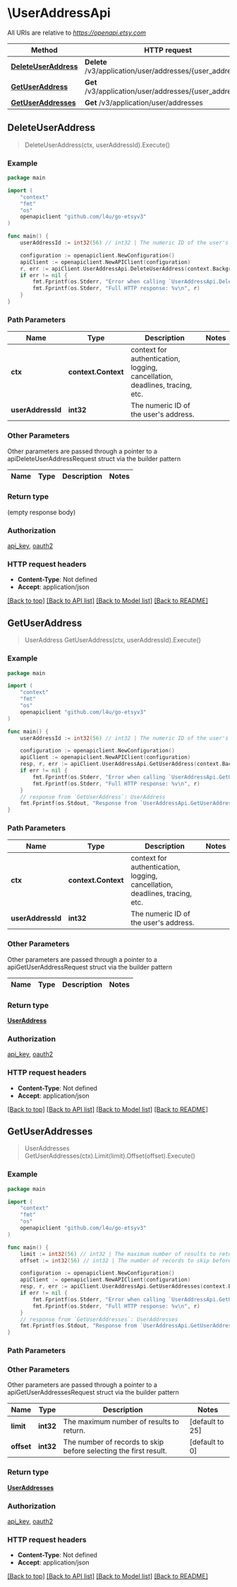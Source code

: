 # \UserAddressApi

All URIs are relative to *https://openapi.etsy.com*

Method | HTTP request | Description
------------- | ------------- | -------------
[**DeleteUserAddress**](UserAddressApi.md#DeleteUserAddress) | **Delete** /v3/application/user/addresses/{user_address_id} | 
[**GetUserAddress**](UserAddressApi.md#GetUserAddress) | **Get** /v3/application/user/addresses/{user_address_id} | 
[**GetUserAddresses**](UserAddressApi.md#GetUserAddresses) | **Get** /v3/application/user/addresses | 



## DeleteUserAddress

> DeleteUserAddress(ctx, userAddressId).Execute()





### Example

```go
package main

import (
    "context"
    "fmt"
    "os"
    openapiclient "github.com/l4u/go-etsyv3"
)

func main() {
    userAddressId := int32(56) // int32 | The numeric ID of the user's address.

    configuration := openapiclient.NewConfiguration()
    apiClient := openapiclient.NewAPIClient(configuration)
    r, err := apiClient.UserAddressApi.DeleteUserAddress(context.Background(), userAddressId).Execute()
    if err != nil {
        fmt.Fprintf(os.Stderr, "Error when calling `UserAddressApi.DeleteUserAddress``: %v\n", err)
        fmt.Fprintf(os.Stderr, "Full HTTP response: %v\n", r)
    }
}
```

### Path Parameters


Name | Type | Description  | Notes
------------- | ------------- | ------------- | -------------
**ctx** | **context.Context** | context for authentication, logging, cancellation, deadlines, tracing, etc.
**userAddressId** | **int32** | The numeric ID of the user&#39;s address. | 

### Other Parameters

Other parameters are passed through a pointer to a apiDeleteUserAddressRequest struct via the builder pattern


Name | Type | Description  | Notes
------------- | ------------- | ------------- | -------------


### Return type

 (empty response body)

### Authorization

[api_key](../README.md#api_key), [oauth2](../README.md#oauth2)

### HTTP request headers

- **Content-Type**: Not defined
- **Accept**: application/json

[[Back to top]](#) [[Back to API list]](../README.md#documentation-for-api-endpoints)
[[Back to Model list]](../README.md#documentation-for-models)
[[Back to README]](../README.md)


## GetUserAddress

> UserAddress GetUserAddress(ctx, userAddressId).Execute()





### Example

```go
package main

import (
    "context"
    "fmt"
    "os"
    openapiclient "github.com/l4u/go-etsyv3"
)

func main() {
    userAddressId := int32(56) // int32 | The numeric ID of the user's address.

    configuration := openapiclient.NewConfiguration()
    apiClient := openapiclient.NewAPIClient(configuration)
    resp, r, err := apiClient.UserAddressApi.GetUserAddress(context.Background(), userAddressId).Execute()
    if err != nil {
        fmt.Fprintf(os.Stderr, "Error when calling `UserAddressApi.GetUserAddress``: %v\n", err)
        fmt.Fprintf(os.Stderr, "Full HTTP response: %v\n", r)
    }
    // response from `GetUserAddress`: UserAddress
    fmt.Fprintf(os.Stdout, "Response from `UserAddressApi.GetUserAddress`: %v\n", resp)
}
```

### Path Parameters


Name | Type | Description  | Notes
------------- | ------------- | ------------- | -------------
**ctx** | **context.Context** | context for authentication, logging, cancellation, deadlines, tracing, etc.
**userAddressId** | **int32** | The numeric ID of the user&#39;s address. | 

### Other Parameters

Other parameters are passed through a pointer to a apiGetUserAddressRequest struct via the builder pattern


Name | Type | Description  | Notes
------------- | ------------- | ------------- | -------------


### Return type

[**UserAddress**](UserAddress.md)

### Authorization

[api_key](../README.md#api_key), [oauth2](../README.md#oauth2)

### HTTP request headers

- **Content-Type**: Not defined
- **Accept**: application/json

[[Back to top]](#) [[Back to API list]](../README.md#documentation-for-api-endpoints)
[[Back to Model list]](../README.md#documentation-for-models)
[[Back to README]](../README.md)


## GetUserAddresses

> UserAddresses GetUserAddresses(ctx).Limit(limit).Offset(offset).Execute()





### Example

```go
package main

import (
    "context"
    "fmt"
    "os"
    openapiclient "github.com/l4u/go-etsyv3"
)

func main() {
    limit := int32(56) // int32 | The maximum number of results to return. (optional) (default to 25)
    offset := int32(56) // int32 | The number of records to skip before selecting the first result. (optional) (default to 0)

    configuration := openapiclient.NewConfiguration()
    apiClient := openapiclient.NewAPIClient(configuration)
    resp, r, err := apiClient.UserAddressApi.GetUserAddresses(context.Background()).Limit(limit).Offset(offset).Execute()
    if err != nil {
        fmt.Fprintf(os.Stderr, "Error when calling `UserAddressApi.GetUserAddresses``: %v\n", err)
        fmt.Fprintf(os.Stderr, "Full HTTP response: %v\n", r)
    }
    // response from `GetUserAddresses`: UserAddresses
    fmt.Fprintf(os.Stdout, "Response from `UserAddressApi.GetUserAddresses`: %v\n", resp)
}
```

### Path Parameters



### Other Parameters

Other parameters are passed through a pointer to a apiGetUserAddressesRequest struct via the builder pattern


Name | Type | Description  | Notes
------------- | ------------- | ------------- | -------------
 **limit** | **int32** | The maximum number of results to return. | [default to 25]
 **offset** | **int32** | The number of records to skip before selecting the first result. | [default to 0]

### Return type

[**UserAddresses**](UserAddresses.md)

### Authorization

[api_key](../README.md#api_key), [oauth2](../README.md#oauth2)

### HTTP request headers

- **Content-Type**: Not defined
- **Accept**: application/json

[[Back to top]](#) [[Back to API list]](../README.md#documentation-for-api-endpoints)
[[Back to Model list]](../README.md#documentation-for-models)
[[Back to README]](../README.md)

